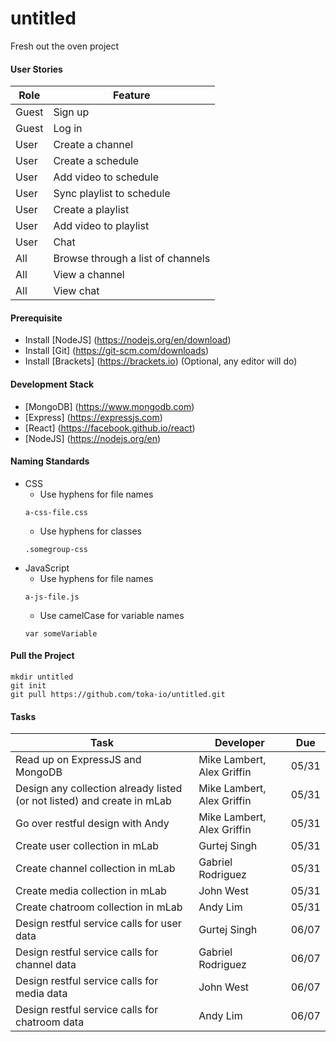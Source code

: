 # untitled
Fresh out the oven project

#### User Stories
| Role  | Feature |
| --- | --- |
| Guest | Sign up |
| Guest | Log in |
| User | Create a channel |
| User | Create a schedule |
| User | Add video to schedule |
| User | Sync playlist to schedule |
| User | Create a playlist |
| User | Add video to playlist |
| User | Chat |
| All | Browse through a list of channels |
| All | View a channel |
| All | View chat |

#### Prerequisite
- Install [NodeJS] (https://nodejs.org/en/download)
- Install [Git] (https://git-scm.com/downloads)
- Install [Brackets] (https://brackets.io) (Optional, any editor will do)

#### Development Stack
- [MongoDB] (https://www.mongodb.com)
- [Express] (https://expressjs.com)
- [React] (https://facebook.github.io/react)
- [NodeJS] (https://nodejs.org/en)

#### Naming Standards
- CSS
  - Use hyphens for file names
  ```
  a-css-file.css
  ```
  - Use hyphens for classes
  ```
  .somegroup-css
  ```
- JavaScript
  - Use hyphens for file names
  ```
  a-js-file.js
  ```
  - Use camelCase for variable names
  ```
  var someVariable
  ```
  
#### Pull the Project
```shell
mkdir untitled
git init
git pull https://github.com/toka-io/untitled.git
```

#### Tasks
| Task  | Developer | Due |
| --- | --- | --- |
| Read up on ExpressJS and MongoDB | Mike Lambert, Alex Griffin  | 05/31 |
| Design any collection already listed (or not listed) and create in mLab | Mike Lambert, Alex Griffin  | 05/31 |
| Go over restful design with Andy | Mike Lambert, Alex Griffin  | 05/31 |
| Create user collection in mLab  | Gurtej Singh  | 05/31  |
| Create channel collection in mLab  | Gabriel Rodriguez  | 05/31  |
| Create media collection in mLab  | John West  | 05/31  |
| Create chatroom collection in mLab  | Andy Lim | 05/31  |
| Design restful service calls for user data  | Gurtej Singh  | 06/07 |
| Design restful service calls for channel data  | Gabriel Rodriguez  | 06/07 |
| Design restful service calls for media data  | John West  | 06/07 |
| Design restful service calls for chatroom data  | Andy Lim  | 06/07 |
